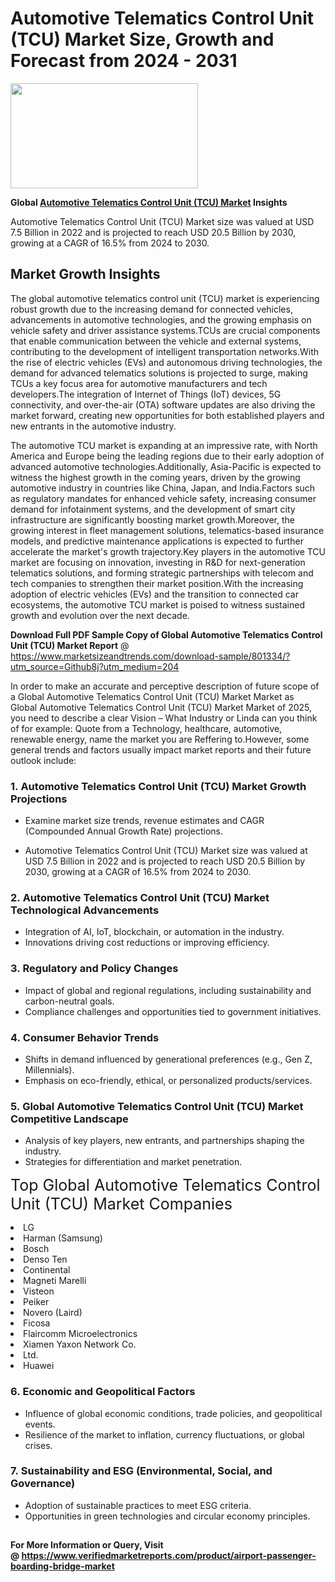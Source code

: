 <H1>Automotive Telematics Control Unit (TCU) Market Size, Growth and Forecast from 2024 - 2031</H1><img class="aligncenter size-medium wp-image-584254" src="https://thirdeyenews.in/wp-content/uploads/2024/09/Global-Market-Research-300x168.jpeg" alt="" width="300" height="168" /><p><strong>Global&nbsp;<a href="https://www.marketsizeandtrends.com/download-sample/801334/?utm_source=Github8j?utm_medium=204">Automotive Telematics Control Unit (TCU) Market</a> Insights</strong></p><p>Automotive Telematics Control Unit (TCU) Market size was valued at USD 7.5 Billion in 2022 and is projected to reach USD 20.5 Billion by 2030, growing at a CAGR of 16.5% from 2024 to 2030.</p><p><h2>Market Growth Insights</h2> <p>The global automotive telematics control unit (TCU) market is experiencing robust growth due to the increasing demand for connected vehicles, advancements in automotive technologies, and the growing emphasis on vehicle safety and driver assistance systems.TCUs are crucial components that enable communication between the vehicle and external systems, contributing to the development of intelligent transportation networks.With the rise of electric vehicles (EVs) and autonomous driving technologies, the demand for advanced telematics solutions is projected to surge, making TCUs a key focus area for automotive manufacturers and tech developers.The integration of Internet of Things (IoT) devices, 5G connectivity, and over-the-air (OTA) software updates are also driving the market forward, creating new opportunities for both established players and new entrants in the automotive industry.</p> <p>The automotive TCU market is expanding at an impressive rate, with North America and Europe being the leading regions due to their early adoption of advanced automotive technologies.Additionally, Asia-Pacific is expected to witness the highest growth in the coming years, driven by the growing automotive industry in countries like China, Japan, and India.Factors such as regulatory mandates for enhanced vehicle safety, increasing consumer demand for infotainment systems, and the development of smart city infrastructure are significantly boosting market growth.Moreover, the growing interest in fleet management solutions, telematics-based insurance models, and predictive maintenance applications is expected to further accelerate the market's growth trajectory.Key players in the automotive TCU market are focusing on innovation, investing in R&D for next-generation telematics solutions, and forming strategic partnerships with telecom and tech companies to strengthen their market position.With the increasing adoption of electric vehicles (EVs) and the transition to connected car ecosystems, the automotive TCU market is poised to witness sustained growth and evolution over the next decade.</p> <p><span class=""><strong>Download Full PDF Sample Copy of Global Automotive Telematics Control Unit (TCU) Market Report</strong> @ <a href="https://www.marketsizeandtrends.com/download-sample/801334/?utm_source=Github8j?utm_medium=204" target="_blank">https://www.marketsizeandtrends.com/download-sample/801334/?utm_source=Github8j?utm_medium=204</a></span></p><p>In order to make an accurate and perceptive description of future scope of a Global&nbsp;Automotive Telematics Control Unit (TCU) Market Market as Global&nbsp;Automotive Telematics Control Unit (TCU) Market Market of 2025, you need to describe a clear Vision &ndash; What Industry or Linda can you think of for example: Quote from a Technology, healthcare, automotive, renewable energy, name the market you are Reffering to.However, some general trends and factors usually impact market reports and their future outlook include:</p><h3>1.&nbsp;<strong>Automotive Telematics Control Unit (TCU) Market Growth Projections</strong></h3><ul><li>Examine market size trends, revenue estimates and CAGR (Compounded Annual Growth Rate) projections.</li><li><p>Automotive Telematics Control Unit (TCU) Market size was valued at USD 7.5 Billion in 2022 and is projected to reach USD 20.5 Billion by 2030, growing at a CAGR of 16.5% from 2024 to 2030.</p></li></ul><h3>2.&nbsp;<strong>Automotive Telematics Control Unit (TCU) Market Technological Advancements</strong></h3><ul><li>Integration of AI, IoT, blockchain, or automation in the industry.</li><li>Innovations driving cost reductions or improving efficiency.</li></ul><h3>3.&nbsp;<strong>Regulatory and Policy Changes</strong></h3><ul><li>Impact of global and regional regulations, including sustainability and carbon-neutral goals.</li><li>Compliance challenges and opportunities tied to government initiatives.</li></ul><h3>4.&nbsp;<strong>Consumer Behavior Trends</strong></h3><ul><li>Shifts in demand influenced by generational preferences (e.g., Gen Z, Millennials).</li><li>Emphasis on eco-friendly, ethical, or personalized products/services.</li></ul><h3>5.&nbsp;<strong>Global Automotive Telematics Control Unit (TCU) Market Competitive Landscape</strong></h3><ul><li>Analysis of key players, new entrants, and partnerships shaping the industry.</li><li>Strategies for differentiation and market penetration.</li></ul><p data-pm-slice="1 1 []"><span style="color: inherit; font-family: inherit; font-size: 25px;">Top Global Automotive Telematics Control Unit (TCU) Market Companies</span></p><div class="" data-test-id=""><p><li>LG</li><li> Harman (Samsung)</li><li> Bosch</li><li> Denso Ten</li><li> Continental</li><li> Magneti Marelli</li><li> Visteon</li><li> Peiker</li><li> Novero (Laird)</li><li> Ficosa</li><li> Flaircomm Microelectronics</li><li> Xiamen Yaxon Network Co.</li><li> Ltd.</li><li> Huawei</li></p></div><h3>6.&nbsp;<strong>Economic and Geopolitical Factors</strong></h3><ul><li>Influence of global economic conditions, trade policies, and geopolitical events.</li><li>Resilience of the market to inflation, currency fluctuations, or global crises.</li></ul><h3>7.&nbsp;<strong>Sustainability and ESG (Environmental, Social, and Governance)</strong></h3><ul><li>Adoption of sustainable practices to meet ESG criteria.</li><li>Opportunities in green technologies and circular economy principles.</li></ul><h2><strong style="font-size: 14px;">For More Information or Query, Visit @&nbsp;</strong><a style="background-color: #ffffff; font-size: 14px;" href="https://www.marketsizeandtrends.com/report/automotive-telematics-control-unit-tcu-market/" target="_blank">https://www.verifiedmarketreports.com/product/airport-passenger-boarding-bridge-market</a></h2>